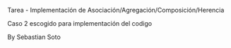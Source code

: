 Tarea - Implementación de Asociación/Agregación/Composición/Herencia

Caso 2 escogido para implementación del codigo

By Sebastian Soto

